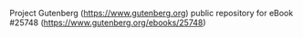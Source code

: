 Project Gutenberg (https://www.gutenberg.org) public repository for eBook #25748 (https://www.gutenberg.org/ebooks/25748)
